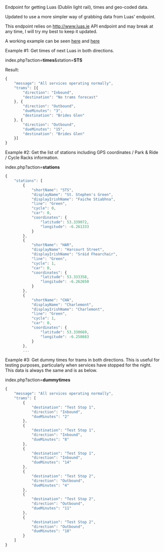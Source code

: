 Endpoint for getting Luas (Dublin light rail), times and geo-coded data.

Updated to use a more simpler way of grabbing data from Luas' endpoint.

This endpoint relies on http://www.luas.ie API endpoint and may break at any time, I will try my best to keep it updated.

A working example can be seen [here](http://luas.neilcremins.com?action=stations) and [here](http://luas.neilcremins.com?action=times&station=STS)

Example #1: Get times of next Luas in both directions.

index.php?action=**times**&station=**STS**

Result:
```javascript
{
    "message": "All services operating normally",
    "trams": [{
        "direction": "Inbound",
        "destination": "No trams forecast"
    }, {
        "direction": "Outbound",
        "dueMinutes": "3",
        "destination": "Brides Glen"
    }, {
        "direction": "Outbound",
        "dueMinutes": "15",
        "destination": "Brides Glen"
    }]
}
```


Example #2: Get the list of stations including GPS coordinates / Park & Ride / Cycle Racks information.

index.php?action=**stations**

```javascript
{
	"stations": [
		{
			"shortName": "STS",
			"displayName": "St. Stephen's Green",
			"displayIrishName": "Faiche Stiabhna",
			"line": "Green",
			"cycle": 0,
			"car": 0,
			"coordinates": {
				"latitude": 53.339072,
				"longitude": -6.261333
			}
		},
		{
			"shortName": "HAR",
			"displayName": "Harcourt Street",
			"displayIrishName": "Sráid Fhearchair",
			"line": "Green",
			"cycle": 1,
			"car": 0,
			"coordinates": {
				"latitude": 53.333358,
				"longitude": -6.262650
			}
		},
		{
			"shortName": "CHA",
			"displayName": "Charlemont",
			"displayIrishName": "Charlemont",
			"line": "Green",
			"cycle": 1,
			"car": 0,
			"coordinates": {
				"latitude": 53.330669,
				"longitude": -6.258683
			}
		},
		...
```


Example #3: Get dummy times for trams in both directions. This is useful for testing purposes, particularly when services have stopped for the night. This data is always the same and is as below.

index.php?action=**dummytimes**

```javascript
{
    "message": "All services operating normally",
    "trams": [
        {
            "destination": "Test Stop 1",
            "direction": "Inbound",
            "dueMinutes": "2"
        },
        {
            "destination": "Test Stop 1",
            "direction": "Inbound",
            "dueMinutes": "8"
        },
        {
            "destination": "Test Stop 1",
            "direction": "Inbound",
            "dueMinutes": "14"
        },
        {
            "destination": "Test Stop 2",
            "direction": "Outbound",
            "dueMinutes": "4"
        },
        {
            "destination": "Test Stop 2",
            "direction": "Outbound",
            "dueMinutes": "11"
        },
        {
            "destination": "Test Stop 2",
            "direction": "Outbound",
            "dueMinutes": "18"
        }
    ]
}
```
